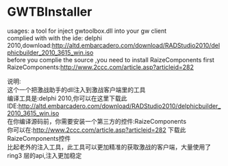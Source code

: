 # GWTBInstaller

usages:
a tool for  inject gwtoolbox.dll into your gw client  
complied with with the ide: delphi 2010,download:http://altd.embarcadero.com/download/RADStudio2010/delphicbuilder_2010_3615_win.iso  
before you complie the source ,you need to install RaizeComponents first   
RaizeComponents:http://www.2ccc.com/article.asp?articleid=282  


说明:  
这个一个把激战助手的dll注入到激战客户端里的工具  
编译工具是:delphi 2010,你可以在这里下载此IDE:http://altd.embarcadero.com/download/RADStudio2010/delphicbuilder_2010_3615_win.iso  
在你编译源码前，你需要安装一个第三方的控件:RaizeComponents  
你可以在:http://www.2ccc.com/article.asp?articleid=282 下载此RaizeComponents控件  
比起老外的注入工具，此工具可以更加精准的获取激战的客户端，大量使用了ring3 层的api,注入更加稳定  



